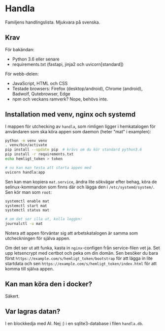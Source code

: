 # Handla

Familjens handlingslista. Mjukvara på svenska.

## Krav

För bakändan:

- Python 3.6 eller senare
- requirements.txt (fastapi, jinja2 och uvicorn[standard])

För webb-delen:

- JavaScript, HTML och CSS
- Testade browsers: Firefox (desktop/android), Chrome (android), Badwolf, Qutebrowser, Edge
- npm och veckans ramverk? Nope, behövs inte.

## Installation med venv, nginx och systemd

I mappen för utchecking av `handla`, som rimligen ligger i hemkatalogen för användaren som ska köra appen som daemon (heter "mat" i examplen):

```bash
python -m venv venv
. venv/bin/activate
pip install --update pip  # krävs om du kör standard python3.6
pip install -r requirements.txt
echo hemligt_token > token

# nu kan man testa att starta appen med
uvicorn handla:app
```

Sen kan man kopiera `mat.service`, ändra lite sökvägar efter behag, köra de selinux-kommandon som finns där och lägga den i `/etc/systemd/system/`. Sen kör man som `root`:

```bash
systemctl enable mat
systemctl start mat
systemctl status mat

# om det ser illa ut, kolla loggen:
journalctl -u mat
```
Notera att appen förväntar sig att arbetskatalogen är samma som utcheckningen för själva appen.

Om det ser ut att funka, kasta in `nginx`-configen från service-filen vet ja. Set upp letsencrypt med certbot och peka om din domän. Sen besöker du bara först `https://example.com/s/hemligt_token/bootstrap` för att lägga in lite startdata och sen `https://example.com/s/hemligt_token/index.html` för att komma till själva appen.

## Kan man köra den i docker?

Säkert.

## Var lagras datan?

I en blockkedja med AI. Nej :) i en sqlite3-database i filen `handla.db`.
